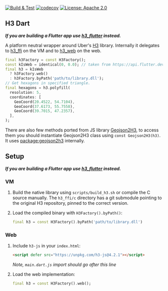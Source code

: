 <p>
<a href="https://github.com/festelo/h3_dart/actions"><img src="https://github.com/festelo/h3_dart/actions/workflows/tests.yml/badge.svg" alt="Build & Test"></a>
<a href="https://codecov.io/gh/festelo/h3_dart"><img src="https://codecov.io/gh/festelo/h3_dart/branch/master/graph/badge.svg" alt="codecov"></a>
<a href="https://opensource.org/licenses/Apache-2.0"><img src="https://img.shields.io/badge/License-Apache_2.0-blue.svg" alt="License: Apache 2.0"></a>
</p>

## H3 Dart

***If you are building a Flutter app use [h3_flutter](https://pub.dev/packages/h3_flutter/) instead.***

A platform neutral wrapper around Uber's [H3](https://github.com/uber/h3) library.
Internally it delegates to [h3_ffi](https://pub.dev/packages/h3_ffi) on the VM and to [h3_web](https://pub.dev/packages/h3_web) on the web.

```dart
final h3Factory = const H3Factory();
const kIsWeb = identical(0, 0.0); // taken from https://api.flutter.dev/flutter/foundation/kIsWeb-constant.html
final h3 = kIsWeb 
  ? h3Factory.web() 
  : h3Factory.byPath('path/to/library.dll');
// Get hexagons in specified triangle.
final hexagons = h3.polyfill(
  resolution: 5,
  coordinates: [
    GeoCoord(20.4522, 54.7104),
    GeoCoord(37.6173, 55.7558),
    GeoCoord(39.7015, 47.2357),
  ],
);
```  

There are also few methods ported from JS library [Geojson2H3](https://github.com/uber/geojson2h3), to access them you should instantiate Geojson2H3 class using `const Geojson2H3(h3)`. It uses [package:geojson2h3](https://pub.dev/packages/geojson2h3) internally.

## Setup

***If you are building a Flutter app use [h3_flutter](https://pub.dev/packages/h3_flutter/) instead.***  

### VM

1. Build the native library using `scripts/build_h3.sh` or compile the C source manually.
   The `h3_ffi/c` directory has a git submodule pointing to the original H3 repository, pinned to the correct version.

2. Load the compiled binary with `H3Factory().byPath()`:
   ```dart
   final h3 = const H3Factory().byPath('path/to/library.dll')
   ```

### Web

1. Include `h3-js` in your `index.html`:
   ```html
   <script defer src="https://unpkg.com/h3-js@4.2.1"></script>
   ```  
   *Note, `main.dart.js` import should go after this line*  

2. Load the web implementation: 
   ```dart
   final h3 = const H3Factory().web();
   ```